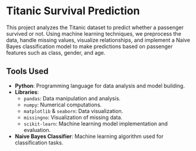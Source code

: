 # Titanic Survival Prediction


This project analyzes the Titanic dataset to predict whether a passenger survived or not. Using machine learning techniques, we preprocess the data, handle missing values, visualize relationships, and implement a Naive Bayes classification model to make predictions based on passenger features such as class, gender, and age.

## Tools Used
- **Python**: Programming language for data analysis and model building.
- **Libraries**:
  - `pandas`: Data manipulation and analysis.
  - `numpy`: Numerical computations.
  - `matplotlib` & `seaborn`: Data visualization.
  - `missingno`: Visualization of missing data.
  - `scikit-learn`: Machine learning model implementation and evaluation.
- **Naive Bayes Classifier**: Machine learning algorithm used for classification tasks.

